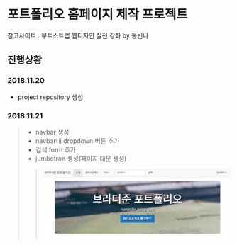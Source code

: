 # 포트폴리오 홈페이지 제작 프로젝트

참고사이트 : 부트스트랩 웹디자인 실전 강좌 by 동빈나

## 진행상황
### 2018.11.20
- project repository 생성

### 2018.11.21
> - navbar 생성
> - navbar내 dropdown 버튼 추가
> - 검색 form 추가
> - jumbotron 생성(페이지 대문 생성)
> > ![스크린샷](./screenshots/2018-11-21.png)
